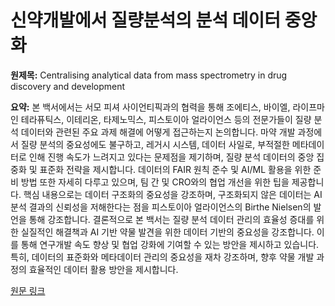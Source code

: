 # 신약개발에서 질량분석의 분석 데이터 중앙화

**원제목:** Centralising analytical data from mass spectrometry in drug discovery and development

**요약:** 본 백서에서는 서모 피셔 사이언티픽과의 협력을 통해 조에티스, 바이엘, 라이프마인 테라퓨틱스, 이테리온, 타제노믹스, 피스토이아 얼라이언스 등의 전문가들이 질량 분석 데이터와 관련된 주요 과제 해결에 어떻게 접근하는지 논의합니다.  마약 개발 과정에서 질량 분석의 중요성에도 불구하고, 레거시 시스템, 데이터 사일로, 부적절한 메타데이터로 인해 진행 속도가 느려지고 있다는 문제점을 제기하며, 질량 분석 데이터의 중앙 집중화 및 표준화 전략을 제시합니다.  데이터의 FAIR 원칙 준수 및 AI/ML 활용을 위한 준비 방법 또한 자세히 다루고 있으며,  팀 간 및 CRO와의 협업 개선을 위한 팁을 제공합니다.  핵심 내용으로는 데이터 구조화의 중요성을 강조하며, 구조화되지 않은 데이터는 AI 분석 결과의 신뢰성을 저해한다는 점을 피스토이아 얼라이언스의 Birthe Nielsen의 발언을 통해 강조합니다.  결론적으로 본 백서는 질량 분석 데이터 관리의 효율성 증대를 위한 실질적인 해결책과  AI 기반 약물 발견을 위한 데이터 기반의 중요성을 강조합니다.  이를 통해 연구개발 속도 향상 및 협업 강화에 기여할 수 있는 방안을 제시하고 있습니다.  특히, 데이터의 표준화와 메타데이터 관리의 중요성을 재차 강조하며, 향후 약물 개발 과정의 효율적인 데이터 활용 방안을 제시합니다.

[원문 링크](https://www.scientific-computing.com/white-paper/centralising-analytical-data-mass-spectrometry-drug-discovery-development)
